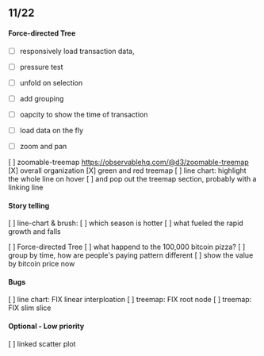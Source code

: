 ## 11/22

#### Force-directed Tree
- [ ] responsively load transaction data,
 - [ ] pressure test
 - [ ] unfold on selection
 - [ ] add grouping
 - [ ] oapcity to show the time of transaction 
 - [ ] load data on the fly
 - [ ] zoom and pan 


[ ] zoomable-treemap
  https://observablehq.com/@d3/zoomable-treemap
[X] overall organization
[X] green and red treemap
[ ] line chart: highlight the whole line on hover 
    [ ] and pop out the treemap section, probably with a linking line 

#### Story telling 
[ ] line-chart & brush: 
    [ ] which season is hotter
    [ ] what fueled the rapid growth and falls   

[ ] Force-directed Tree
  [ ] what happend to the 100,000 bitcoin pizza?
  [ ] group by time, how are people's paying pattern different 
  [ ] show the value by bitcoin price now 

#### Bugs
[ ] line chart: FIX linear interploation 
[ ] treemap: FIX root node
[ ] treemap: FIX slim slice 


#### Optional - Low priority

[ ] linked scatter plot